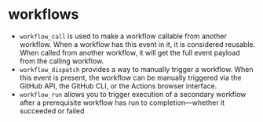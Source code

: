 # workflows

* `workflow_call` is used to make a workflow callable from another workflow. When a workflow has this event in it, it is considered reusable. When called from another workflow, it will get the full event payload from the calling workflow.
* `workflow_dispatch` provides a way to manually trigger a workflow. When this
event is present, the workflow can be manually triggered via the GitHub API, the
GitHub CLI, or the Actions browser interface.
* `workflow_run` allows you to trigger execution of a secondary workflow after a
prerequisite workflow has run to completion—whether it succeeded or failed
